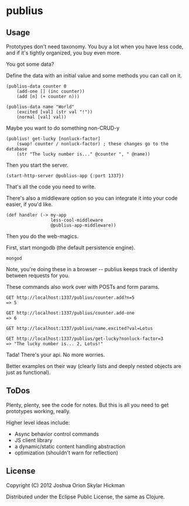 # publius



## Usage

Prototypes don't need taxonomy. You buy a lot when you have less code, and if it's tightly organized, you buy even more.

You got some data?

Define the data with an initial value and some methods you can call on it.

	(publius-data counter 0
	    (add-one [] (inc counter))
	    (add [n] (+ counter n)))

	(publius-data name "World"
	    (excited [val] (str val "!"))
	    (normal [val] val))

Maybe you want to do something non-CRUD-y

	(publius! get-lucky [nonluck-factor]
	    (swap! counter / nonluck-factor) ; these changes go to the database
	    (str "The lucky number is..." @counter ", " @name))

Then you start the server.

	(start-http-server @publius-app {:port 1337})

That's all the code you need to write. 

There's also a middleware option so you can integrate it into your code easier, if you'd like.

	(def handler (-> my-app
        	         less-cool-middleware
                	 @publius-app-middleware))

Then you do the web-magics. 

First, start mongodb (the default persistence engine).

	mongod

Note, you're doing these in a browser -- publius keeps track of identity between requests for you.

These commands also work over with POSTs and form params.

	GET http://localhost:1337/publius/counter.add?n=5
	=> 5

	GET http://localhost:1337/publius/counter.add-one
	=> 6

	GET http://localhost:1337/publius/name.excited?val=Lotus

	GET http://localhost:1337/publius/get-lucky?nonluck-factor=3
	=> "The lucky number is... 2, Lotus!"

Tada! There's your api. No more worries. 

Better examples on their way (clearly lists and deeply nested objects are just as functional). 

## ToDos

Plenty, plenty, see the code for notes. But this is all you need to get prototypes working, really.

Higher level ideas include:
* Async behavior control commands
* JS client library
* a dynamic/static content handling abstraction
* optimization (shouldn't warn for reflection)

## License

Copyright (C) 2012 Joshua Orion Skylar Hickman

Distributed under the Eclipse Public License, the same as Clojure.
